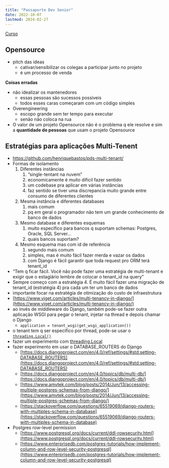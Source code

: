 ```yaml
---
title: "Passaporte Dev Senior"
date: 2022-10-07
lastmod: 2024-02-27
---
```



[Curso](https://henriquebastos.net/produtos/passaporte-dev-senior/)

## Opensource
- pitch das ideas
    - cativar/sensibilizar os colegas a participar junto no projeto
    - é um processo de venda

**Coisas erradas**
- não idealizar os mantenedores
    - essas pessoas são sucessos possíveis
    - todos esses caras começaram com um código simples
- Overengineering
    - escopo grande sem ter tempo para executar
    - senão não coloca na rua
- O valor de um projeto Opensource não é o problema q ele resolve e sim a **quantidade de pessoas** que usam o projeto Opensource




## Estratégias para aplicações Multi-Tenent
- https://github.com/henriquebastos/pds-multi-tenant/
- Formas de isolamento
    1. Diferentes instâncias
        1. “single-tentant na nuvem”
        2. economicamente é muito díficil fazer sentido
        3. um codebase pra aplicar em várias instâncias
        4. faz sentido se tiver uma discrepancia muito grande entre consumo de diferentes clientes
    2. Mesma instância e diferentes databases
        1. mais comum
        2. pq em geral o programador não tem um grande conhecimento de banco de dados
    3. Mesmo database e diferentes esquemas
        1. muito especifico para bancos q suportam schemas: Postgres, Oracle, SQL Server...
        2. quais bancos suportam?
    4. Mesmo esquema mas com id de referência
        1. segundo mais comum
        2. simples, mas é muito fácil fazer merda e vazar os dados
        3. com Django é fácil garantir que toda request pro ORM terá tenant_id
- “Tem q ficar fácil. Você não pode fazer uma estratégia de multi-tenant e exigir que o estagiário lembre de colocar o tenant_id na query”
- Sempre começo com a estratégia 4. É muito fácil fazer uma migração de tenant_id (estratégia 4) pra cada um ter um banco de dados
- importante focar na estratégia de otimização do custo de infraestrutura
- [https://www.viget.com/articles/multi-tenancy-in-django/](https://www.viget.com/articles/multi-tenancy-in-django/)
- ao invés de middleware do Django, também pode-se fazer outra aplicação WSGI para pegar o tenant, injetar na thread e depois chamar o Django
    - `application = tenant_wsgi(get_wsgi_application())`
- o tenant tem q ser especifíco por thread, pode-se usar o [`threading.Local()`](https://docs.python.org/3/library/threading.html#thread-local-data)
- fazer um experimento com [threading.Local](https://docs.python.org/3/library/threading.html#thread-local-data)
- fazer experimento em usar o DATABASE_ROUTERS do Django
    - [https://docs.djangoproject.com/en/4.0/ref/settings/#std:setting-DATABASE_ROUTERS](https://docs.djangoproject.com/en/4.0/ref/settings/#std:setting-DATABASE_ROUTERS)
    - [https://docs.djangoproject.com/en/4.0/topics/db/multi-db/](https://docs.djangoproject.com/en/4.0/topics/db/multi-db/)
    - [https://www.amvtek.com/blog/posts/2014/Jun/13/accessing-multiple-postgres-schemas-from-django/](https://www.amvtek.com/blog/posts/2014/Jun/13/accessing-multiple-postgres-schemas-from-django/)
    - [https://stackoverflow.com/questions/65519069/django-routers-with-multiples-schema-in-database](https://stackoverflow.com/questions/65519069/django-routers-with-multiples-schema-in-database)
- Postgres row-level permission
    - [https://www.postgresql.org/docs/current/ddl-rowsecurity.html](https://www.postgresql.org/docs/current/ddl-rowsecurity.html)
    - [https://www.enterprisedb.com/postgres-tutorials/how-implement-column-and-row-level-security-postgresql](https://www.enterprisedb.com/postgres-tutorials/how-implement-column-and-row-level-security-postgresql)
